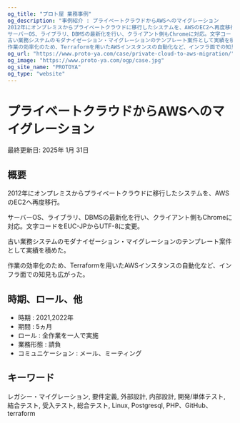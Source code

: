 ```yaml
---
og_title: "プロト屋 業務事例"
og_description: "事例紹介 : プライベートクラウドからAWSへのマイグレーション
2012年にオンプレミスからプライベートクラウドに移行したシステムを、AWSのEC2へ再度移行。
サーバーOS、ライブラリ、DBMSの最新化を行い、クライアント側もChromeに対応。文字コードをEUC-JPからUTF-8に変更。
古い業務システムのモダナイゼーション・マイグレーションのテンプレート案件として実績を積めた。 
作業の効率化のため、Terraformを用いたAWSインスタンスの自動化など、インフラ面での知見も広がった。"
og_url: "https://www.proto-ya.com/case/private-cloud-to-aws-migration/"
og_image: "https://www.proto-ya.com/ogp/case.jpg"
og_site_name: "PROTOYA"
og_type: "website"
---
```

# プライベートクラウドからAWSへのマイグレーション
<p class="update-date">最終更新日: 2025年 1月 31日</p>

## 概要
2012年にオンプレミスからプライベートクラウドに移行したシステムを、AWSのEC2へ再度移行。

サーバーOS、ライブラリ、DBMSの最新化を行い、クライアント側もChromeに対応。文字コードをEUC-JPからUTF-8に変更。

古い業務システムのモダナイゼーション・マイグレーションのテンプレート案件として実績を積めた。 

作業の効率化のため、Terraformを用いたAWSインスタンスの自動化など、インフラ面での知見も広がった。

## 時期、ロール、他
- 時期 : 2021,2022年 
- 期間 : 5ヵ月
- ロール : 全作業を一人で実施
- 業務形態 : 請負
- コミュニケーション : メール、ミーティング

## キーワード
レガシー・マイグレーション, 要件定義, 外部設計, 内部設計, 開発/単体テスト, 結合テスト, 受入テスト, 総合テスト, Linux, Postgresql, PHP、GitHub、terraform
